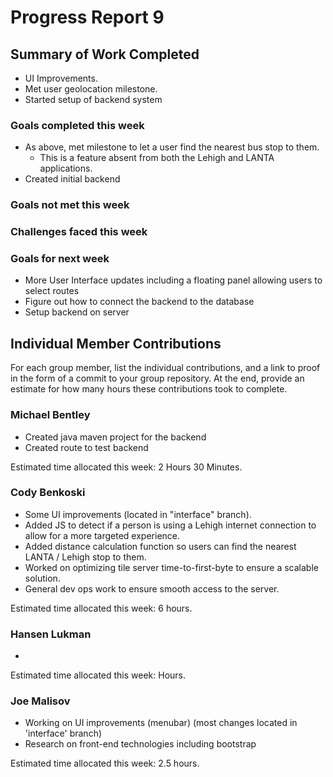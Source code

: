 # Progress Report 9

## Summary of Work Completed
- UI Improvements.
- Met user geolocation milestone.
- Started setup of backend system

### Goals completed this week
- As above, met milestone to let a user find the nearest bus stop to them.
    - This is a feature absent from both the Lehigh and LANTA applications.
- Created initial backend

### Goals not met this week


### Challenges faced this week


### Goals for next week
- More User Interface updates including a floating panel allowing users to select routes
- Figure out how to connect the backend to the database
- Setup backend on server

## Individual Member Contributions

For each group member, list the individual contributions, and a link to proof in the form of a commit to your group repository. At the end, provide an estimate for how many hours these contributions took to complete.

### Michael Bentley

- Created java maven project for the backend
- Created route to test backend

Estimated time allocated this week:  2 Hours 30 Minutes.

### Cody Benkoski
- Some UI improvements (located in "interface" branch).
- Added JS to detect if a person is using a Lehigh internet connection to allow for a more targeted experience.
- Added distance calculation function so users can find the nearest LANTA / Lehigh stop to them.
- Worked on optimizing tile server time-to-first-byte to ensure a scalable solution.
- General dev ops work to ensure smooth access to the server.

Estimated time allocated this week: 6 hours.

### Hansen Lukman
- 

Estimated time allocated this week:  Hours.

### Joe Malisov

- Working on UI improvements (menubar) (most changes located in 'interface' branch)
- Research on front-end technologies including bootstrap

Estimated time allocated this week: 2.5 hours.
